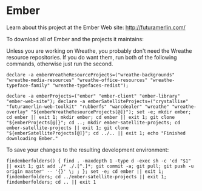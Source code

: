 # Ember

Learn about this project at the Ember Web site: http://futuramerlin.com/

To download all of Ember and the projects it maintains:

Unless you are working on Wreathe, you probably don't need the Wreathe resource repositories. If you do want them, run both of the following commands, otherwise just run the second.

```
declare -a emberWreatheResourceProjects=("wreathe-backgrounds" "wreathe-media-resources" "wreathe-office-resources" "wreathe-typeface-family" "wreathe-typefaces-redist");
```

```
declare -a emberProjects=("ember" "ember-client" "ember-library" "ember-web-site"); declare -a emberSatelliteProjects=("crystallise" "futuramerlin-web-toolkit" "rubberfs" "warcdealer" "wreathe" "wreathe-overlay" "${emberWreatheResourceProjects[@]}"); set -e; mkdir ember; cd ember || exit 1; mkdir ember; cd ember || exit 1; git clone "${emberProjects[@]}"; cd ..; mkdir ember-satellite-projects; cd ember-satellite-projects || exit 1; git clone "${emberSatelliteProjects[@]}"; cd ../.. || exit 1; echo "Finished downloading Ember."
```

To save your changes to the resulting development environment:

```
findemberfolders() { find . -maxdepth 1 -type d -exec sh -c 'cd "$1" || exit 1; git add ./* ./.[^.]*; git commit -a; git pull; git push -u origin master' -- '{}' \; ; }; set -e; cd ember || exit 1; findemberfolders; cd ../ember-satellite-projects || exit 1; findemberfolders; cd .. || exit 1
```
